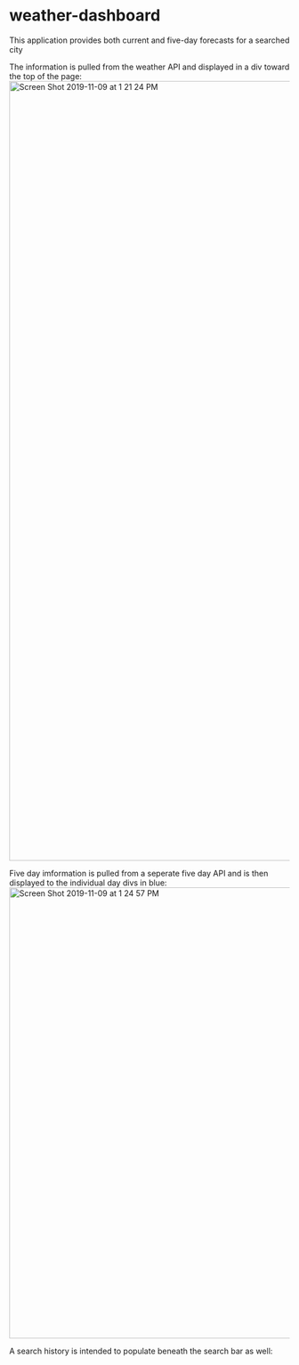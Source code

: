# weather-dashboard

This application provides both current and five-day forecasts for a searched city

The information is pulled from the weather API and displayed in a div toward the top of the page:
<img width="1402" alt="Screen Shot 2019-11-09 at 1 21 24 PM" src="https://user-images.githubusercontent.com/31483933/68535245-31dc0500-02f4-11ea-9106-3c775e2ed4da.png">

Five day imformation is pulled from a seperate five day API and is then displayed to the individual day divs in blue:
<img width="811" alt="Screen Shot 2019-11-09 at 1 24 57 PM" src="https://user-images.githubusercontent.com/31483933/68535278-b0d13d80-02f4-11ea-994a-1621cf676cb1.png">

A search history is intended to populate beneath the search bar as well:
